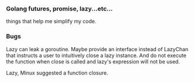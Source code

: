### Golang futures, promise, lazy...etc...

things that help me simplify my code.


### Bugs

Lazy can leak a goroutine. Maybe provide an interface instead of LazyChan that instructs a user to intuitively close a lazy instance. And do not execute the function when close is called and lazy's expression will not be used.

Lazy, Minux suggested a function closure.


